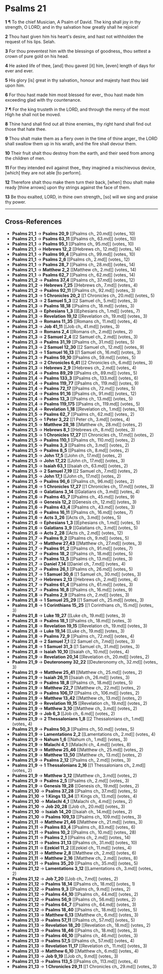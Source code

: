 # Psalms 21

**1** ¶ To the chief Musician, A Psalm of David. The king shall joy in thy strength, O LORD; and in thy salvation how greatly shall he rejoice!

**2** Thou hast given him his heart's desire, and hast not withholden the request of his lips. Selah.

**3** For thou preventest him with the blessings of goodness_ thou settest a crown of pure gold on his head.

**4** He asked life of thee, [and] thou gavest [it] him, [even] length of days for ever and ever.

**5** His glory [is] great in thy salvation_ honour and majesty hast thou laid upon him.

**6** For thou hast made him most blessed for ever_ thou hast made him exceeding glad with thy countenance.

**7** ¶ For the king trusteth in the LORD, and through the mercy of the most High he shall not be moved.

**8** Thine hand shall find out all thine enemies_ thy right hand shall find out those that hate thee.

**9** Thou shalt make them as a fiery oven in the time of thine anger_ the LORD shall swallow them up in his wrath, and the fire shall devour them.

**10** Their fruit shalt thou destroy from the earth, and their seed from among the children of men.

**11** For they intended evil against thee_ they imagined a mischievous device, [which] they are not able [to perform].

**12** Therefore shalt thou make them turn their back, [when] thou shalt make ready [thine arrows] upon thy strings against the face of them.

**13** Be thou exalted, LORD, in thine own strength_ [so] will we sing and praise thy power.

---

## Cross-References

- **Psalms 21_1** → **Psalms 20_9** [[Psalms ch_ 20.md]] (votes_ 10)
- **Psalms 21_1** → **Psalms 63_11** [[Psalms ch_ 63.md]] (votes_ 10)
- **Psalms 21_1** → **Psalms 95_1** [[Psalms ch_ 95.md]] (votes_ 10)
- **Psalms 21_1** → **Hebrews 12_2** [[Hebrews ch_ 12.md]] (votes_ 14)
- **Psalms 21_1** → **Psalms 99_4** [[Psalms ch_ 99.md]] (votes_ 10)
- **Psalms 21_1** → **Psalms 2_6** [[Psalms ch_ 2.md]] (votes_ 12)
- **Psalms 21_1** → **Psalms 28_7** [[Psalms ch_ 28.md]] (votes_ 14)
- **Psalms 21_1** → **Matthew 2_2** [[Matthew ch_ 2.md]] (votes_ 14)
- **Psalms 21_1** → **Psalms 62_7** [[Psalms ch_ 62.md]] (votes_ 14)
- **Psalms 21_2** → **Psalms 37_4** [[Psalms ch_ 37.md]] (votes_ 12)
- **Psalms 21_2** → **Hebrews 7_25** [[Hebrews ch_ 7.md]] (votes_ 4)
- **Psalms 21_2** → **Psalms 92_11** [[Psalms ch_ 92.md]] (votes_ 3)
- **Psalms 21_3** → **1 Chronicles 20_2** [[1 Chronicles ch_ 20.md]] (votes_ 5)
- **Psalms 21_3** → **2 Samuel 5_3** [[2 Samuel ch_ 5.md]] (votes_ 3)
- **Psalms 21_3** → **Psalms 18_18** [[Psalms ch_ 18.md]] (votes_ 3)
- **Psalms 21_3** → **Ephesians 1_3** [[Ephesians ch_ 1.md]] (votes_ 7)
- **Psalms 21_3** → **Revelation 19_12** [[Revelation ch_ 19.md]] (votes_ 3)
- **Psalms 21_3** → **Romans 11_35** [[Romans ch_ 11.md]] (votes_ 4)
- **Psalms 21_3** → **Job 41_11** [[Job ch_ 41.md]] (votes_ 3)
- **Psalms 21_3** → **Romans 2_4** [[Romans ch_ 2.md]] (votes_ 2)
- **Psalms 21_3** → **2 Samuel 2_4** [[2 Samuel ch_ 2.md]] (votes_ 3)
- **Psalms 21_3** → **Psalms 31_19** [[Psalms ch_ 31.md]] (votes_ 5)
- **Psalms 21_3** → **2 Samuel 12_30** [[2 Samuel ch_ 12.md]] (votes_ 9)
- **Psalms 21_3** → **1 Samuel 16_13** [[1 Samuel ch_ 16.md]] (votes_ 3)
- **Psalms 21_3** → **Psalms 59_10** [[Psalms ch_ 59.md]] (votes_ 5)
- **Psalms 21_3** → **2 Chronicles 6_41** [[2 Chronicles ch_ 6.md]] (votes_ 3)
- **Psalms 21_3** → **Hebrews 2_9** [[Hebrews ch_ 2.md]] (votes_ 4)
- **Psalms 21_4** → **Psalms 89_29** [[Psalms ch_ 89.md]] (votes_ 5)
- **Psalms 21_4** → **Psalms 133_3** [[Psalms ch_ 133.md]] (votes_ 6)
- **Psalms 21_4** → **Psalms 119_77** [[Psalms ch_ 119.md]] (votes_ 9)
- **Psalms 21_4** → **Psalms 72_17** [[Psalms ch_ 72.md]] (votes_ 5)
- **Psalms 21_4** → **Psalms 91_16** [[Psalms ch_ 91.md]] (votes_ 12)
- **Psalms 21_4** → **Psalms 13_3** [[Psalms ch_ 13.md]] (votes_ 5)
- **Psalms 21_4** → **Psalms 119_175** [[Psalms ch_ 119.md]] (votes_ 5)
- **Psalms 21_4** → **Revelation 1_18** [[Revelation ch_ 1.md]] (votes_ 10)
- **Psalms 21_5** → **Psalms 62_7** [[Psalms ch_ 62.md]] (votes_ 2)
- **Psalms 21_5** → **1 Peter 3_22** [[1 Peter ch_ 3.md]] (votes_ 4)
- **Psalms 21_5** → **Matthew 28_18** [[Matthew ch_ 28.md]] (votes_ 2)
- **Psalms 21_5** → **Hebrews 8_1** [[Hebrews ch_ 8.md]] (votes_ 3)
- **Psalms 21_5** → **1 Chronicles 17_27** [[1 Chronicles ch_ 17.md]] (votes_ 2)
- **Psalms 21_5** → **Psalms 110_1** [[Psalms ch_ 110.md]] (votes_ 2)
- **Psalms 21_5** → **Psalms 3_3** [[Psalms ch_ 3.md]] (votes_ 2)
- **Psalms 21_5** → **Psalms 8_5** [[Psalms ch_ 8.md]] (votes_ 2)
- **Psalms 21_5** → **John 17_5** [[John ch_ 17.md]] (votes_ 2)
- **Psalms 21_5** → **John 17_22** [[John ch_ 17.md]] (votes_ 3)
- **Psalms 21_5** → **Isaiah 63_1** [[Isaiah ch_ 63.md]] (votes_ 2)
- **Psalms 21_5** → **2 Samuel 7_19** [[2 Samuel ch_ 7.md]] (votes_ 2)
- **Psalms 21_5** → **John 17_1** [[John ch_ 17.md]] (votes_ 2)
- **Psalms 21_5** → **Psalms 96_6** [[Psalms ch_ 96.md]] (votes_ 2)
- **Psalms 21_6** → **1 Chronicles 17_27** [[1 Chronicles ch_ 17.md]] (votes_ 3)
- **Psalms 21_6** → **Galatians 3_14** [[Galatians ch_ 3.md]] (votes_ 4)
- **Psalms 21_6** → **Psalms 45_7** [[Psalms ch_ 45.md]] (votes_ 9)
- **Psalms 21_6** → **Genesis 12_2** [[Genesis ch_ 12.md]] (votes_ 3)
- **Psalms 21_6** → **Psalms 43_4** [[Psalms ch_ 43.md]] (votes_ 3)
- **Psalms 21_6** → **Psalms 16_11** [[Psalms ch_ 16.md]] (votes_ 7)
- **Psalms 21_6** → **Acts 3_26** [[Acts ch_ 3.md]] (votes_ 5)
- **Psalms 21_6** → **Ephesians 1_3** [[Ephesians ch_ 1.md]] (votes_ 5)
- **Psalms 21_6** → **Galatians 3_9** [[Galatians ch_ 3.md]] (votes_ 5)
- **Psalms 21_6** → **Acts 2_28** [[Acts ch_ 2.md]] (votes_ 12)
- **Psalms 21_7** → **Psalms 9_2** [[Psalms ch_ 9.md]] (votes_ 5)
- **Psalms 21_7** → **Matthew 27_43** [[Matthew ch_ 27.md]] (votes_ 3)
- **Psalms 21_7** → **Psalms 91_2** [[Psalms ch_ 91.md]] (votes_ 7)
- **Psalms 21_7** → **Psalms 18_2** [[Psalms ch_ 18.md]] (votes_ 5)
- **Psalms 21_7** → **Psalms 13_5** [[Psalms ch_ 13.md]] (votes_ 3)
- **Psalms 21_7** → **Daniel 7_14** [[Daniel ch_ 7.md]] (votes_ 4)
- **Psalms 21_7** → **Psalms 26_1** [[Psalms ch_ 26.md]] (votes_ 5)
- **Psalms 21_7** → **1 Samuel 30_6** [[1 Samuel ch_ 30.md]] (votes_ 3)
- **Psalms 21_7** → **Hebrews 2_13** [[Hebrews ch_ 2.md]] (votes_ 4)
- **Psalms 21_7** → **Psalms 61_4** [[Psalms ch_ 61.md]] (votes_ 3)
- **Psalms 21_7** → **Psalms 16_8** [[Psalms ch_ 16.md]] (votes_ 9)
- **Psalms 21_8** → **Psalms 2_9** [[Psalms ch_ 2.md]] (votes_ 3)
- **Psalms 21_8** → **1 Samuel 25_29** [[1 Samuel ch_ 25.md]] (votes_ 3)
- **Psalms 21_8** → **1 Corinthians 15_25** [[1 Corinthians ch_ 15.md]] (votes_ 3)
- **Psalms 21_8** → **Luke 19_27** [[Luke ch_ 19.md]] (votes_ 3)
- **Psalms 21_8** → **Psalms 18_1** [[Psalms ch_ 18.md]] (votes_ 3)
- **Psalms 21_8** → **Revelation 19_15** [[Revelation ch_ 19.md]] (votes_ 3)
- **Psalms 21_8** → **Luke 19_14** [[Luke ch_ 19.md]] (votes_ 3)
- **Psalms 21_8** → **Psalms 72_9** [[Psalms ch_ 72.md]] (votes_ 4)
- **Psalms 21_8** → **2 Samuel 7_1** [[2 Samuel ch_ 7.md]] (votes_ 3)
- **Psalms 21_8** → **1 Samuel 31_3** [[1 Samuel ch_ 31.md]] (votes_ 3)
- **Psalms 21_8** → **Isaiah 10_10** [[Isaiah ch_ 10.md]] (votes_ 4)
- **Psalms 21_9** → **Revelation 20_14** [[Revelation ch_ 20.md]] (votes_ 2)
- **Psalms 21_9** → **Deuteronomy 32_22** [[Deuteronomy ch_ 32.md]] (votes_ 3)
- **Psalms 21_9** → **Matthew 25_41** [[Matthew ch_ 25.md]] (votes_ 2)
- **Psalms 21_9** → **Isaiah 26_11** [[Isaiah ch_ 26.md]] (votes_ 3)
- **Psalms 21_9** → **Psalms 18_8** [[Psalms ch_ 18.md]] (votes_ 5)
- **Psalms 21_9** → **Matthew 22_7** [[Matthew ch_ 22.md]] (votes_ 2)
- **Psalms 21_9** → **Psalms 106_17** [[Psalms ch_ 106.md]] (votes_ 2)
- **Psalms 21_9** → **Matthew 13_42** [[Matthew ch_ 13.md]] (votes_ 2)
- **Psalms 21_9** → **Revelation 19_15** [[Revelation ch_ 19.md]] (votes_ 2)
- **Psalms 21_9** → **Matthew 3_10** [[Matthew ch_ 3.md]] (votes_ 2)
- **Psalms 21_9** → **Job 6_3** [[Job ch_ 6.md]] (votes_ 2)
- **Psalms 21_9** → **2 Thessalonians 1_8** [[2 Thessalonians ch_ 1.md]] (votes_ 4)
- **Psalms 21_9** → **Psalms 50_3** [[Psalms ch_ 50.md]] (votes_ 5)
- **Psalms 21_9** → **Lamentations 2_2** [[Lamentations ch_ 2.md]] (votes_ 4)
- **Psalms 21_9** → **Nahum 1_6** [[Nahum ch_ 1.md]] (votes_ 3)
- **Psalms 21_9** → **Malachi 4_1** [[Malachi ch_ 4.md]] (votes_ 8)
- **Psalms 21_9** → **Matthew 25_46** [[Matthew ch_ 25.md]] (votes_ 2)
- **Psalms 21_9** → **Matthew 13_50** [[Matthew ch_ 13.md]] (votes_ 2)
- **Psalms 21_9** → **Psalms 2_12** [[Psalms ch_ 2.md]] (votes_ 3)
- **Psalms 21_9** → **1 Thessalonians 2_16** [[1 Thessalonians ch_ 2.md]] (votes_ 2)
- **Psalms 21_9** → **Matthew 3_12** [[Matthew ch_ 3.md]] (votes_ 2)
- **Psalms 21_9** → **Psalms 2_5** [[Psalms ch_ 2.md]] (votes_ 3)
- **Psalms 21_9** → **Genesis 19_28** [[Genesis ch_ 19.md]] (votes_ 2)
- **Psalms 21_10** → **Psalms 37_28** [[Psalms ch_ 37.md]] (votes_ 5)
- **Psalms 21_10** → **1 Kings 13_34** [[1 Kings ch_ 13.md]] (votes_ 4)
- **Psalms 21_10** → **Malachi 4_1** [[Malachi ch_ 4.md]] (votes_ 2)
- **Psalms 21_10** → **Job 20_28** [[Job ch_ 20.md]] (votes_ 3)
- **Psalms 21_10** → **Isaiah 14_20** [[Isaiah ch_ 14.md]] (votes_ 2)
- **Psalms 21_10** → **Psalms 109_13** [[Psalms ch_ 109.md]] (votes_ 3)
- **Psalms 21_11** → **Matthew 21_46** [[Matthew ch_ 21.md]] (votes_ 3)
- **Psalms 21_11** → **Psalms 83_4** [[Psalms ch_ 83.md]] (votes_ 6)
- **Psalms 21_11** → **Psalms 10_2** [[Psalms ch_ 10.md]] (votes_ 28)
- **Psalms 21_11** → **Psalms 2_1** [[Psalms ch_ 2.md]] (votes_ 14)
- **Psalms 21_11** → **Psalms 31_13** [[Psalms ch_ 31.md]] (votes_ 10)
- **Psalms 21_11** → **Ezekiel 11_2** [[Ezekiel ch_ 11.md]] (votes_ 4)
- **Psalms 21_11** → **Matthew 2_8** [[Matthew ch_ 2.md]] (votes_ 6)
- **Psalms 21_11** → **Matthew 2_16** [[Matthew ch_ 2.md]] (votes_ 8)
- **Psalms 21_11** → **Psalms 35_20** [[Psalms ch_ 35.md]] (votes_ 5)
- **Psalms 21_12** → **Lamentations 3_12** [[Lamentations ch_ 3.md]] (votes_ 2)
- **Psalms 21_12** → **Job 7_20** [[Job ch_ 7.md]] (votes_ 2)
- **Psalms 21_12** → **Psalms 18_14** [[Psalms ch_ 18.md]] (votes_ 1)
- **Psalms 21_12** → **Psalms 9_3** [[Psalms ch_ 9.md]] (votes_ 2)
- **Psalms 21_12** → **Psalms 44_10** [[Psalms ch_ 44.md]] (votes_ 2)
- **Psalms 21_12** → **Psalms 56_9** [[Psalms ch_ 56.md]] (votes_ 2)
- **Psalms 21_12** → **Psalms 64_7** [[Psalms ch_ 64.md]] (votes_ 3)
- **Psalms 21_12** → **Psalms 18_40** [[Psalms ch_ 18.md]] (votes_ 5)
- **Psalms 21_13** → **Matthew 6_13** [[Matthew ch_ 6.md]] (votes_ 3)
- **Psalms 21_13** → **Psalms 57_11** [[Psalms ch_ 57.md]] (votes_ 5)
- **Psalms 21_13** → **Revelation 18_20** [[Revelation ch_ 18.md]] (votes_ 2)
- **Psalms 21_13** → **Psalms 18_46** [[Psalms ch_ 18.md]] (votes_ 3)
- **Psalms 21_13** → **Psalms 46_10** [[Psalms ch_ 46.md]] (votes_ 3)
- **Psalms 21_13** → **Psalms 57_5** [[Psalms ch_ 57.md]] (votes_ 4)
- **Psalms 21_13** → **Revelation 11_17** [[Revelation ch_ 11.md]] (votes_ 3)
- **Psalms 21_13** → **Matthew 6_10** [[Matthew ch_ 6.md]] (votes_ 4)
- **Psalms 21_13** → **Job 9_19** [[Job ch_ 9.md]] (votes_ 3)
- **Psalms 21_13** → **Psalms 113_5** [[Psalms ch_ 113.md]] (votes_ 4)
- **Psalms 21_13** → **1 Chronicles 29_11** [[1 Chronicles ch_ 29.md]] (votes_ 3)
